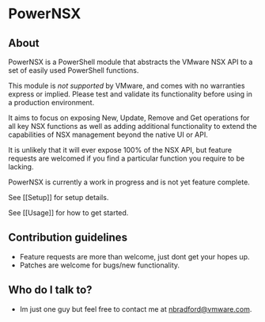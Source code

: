 # PowerNSX #

## About ##
PowerNSX is a PowerShell module that abstracts the VMware NSX API to a set of easily used PowerShell functions.

This module is _not supported_ by VMware, and comes with no warranties express or implied.  Please test and validate its functionality before using in a production environment.

It aims to focus on exposing New, Update, Remove and Get operations for all key NSX functions as well as adding additional functionality to extend the capabilities of NSX management beyond the native UI or API.  

It is unlikely that it will ever expose 100% of the NSX API, but feature requests are welcomed if you find a particular function you require to be lacking.

PowerNSX is currently a work in progress and is not yet feature complete. 

See [[Setup]] for setup details.

See [[Usage]] for how to get started.

## Contribution guidelines ##

* Feature requests are more than welcome, just dont get your hopes up.
* Patches are welcome for bugs/new functionality.

## Who do I talk to? ##

* Im just one guy but feel free to contact me at nbradford@vmware.com.
